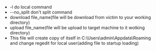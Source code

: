 * -l do local command
* --no_split don't split command
* download file_name(file will be download from victim to your working directory)
* upload file_name(file will be upload to target machine to it wotking directory)
* This file will create copy of itself in C:\Users\admin\Appdata\Roaming and change regedit for local user(adding file to startup loading)